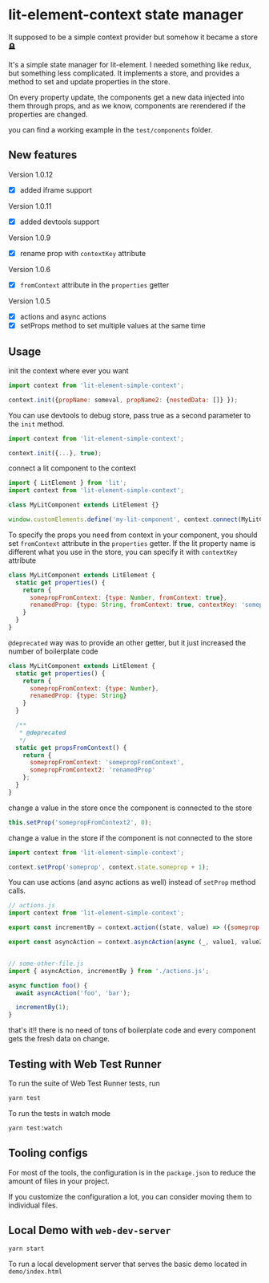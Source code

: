 # lit-element-context state manager

It supposed to be a simple context provider but somehow it became a store 🪦

It's a simple state manager for lit-element. I needed something like redux, but something less complicated. It implements a store, and provides a method to set and update properties in the store.

On every property update, the components get a new data injected into them through props, and as we know, components are rerendered if the properties are changed.

you can find a working example in the `test/components` folder.


## New features

Version 1.0.12
- [x] added iframe support

Version 1.0.11
- [x] added devtools support

Version 1.0.9
- [x] rename prop with `contextKey` attribute

Version 1.0.6
- [x] `fromContext` attribute in the `properties` getter

Version 1.0.5
- [x] actions and async actions
- [x] setProps method to set multiple values at the same time

## Usage

init the context where ever you want

```javascript
import context from 'lit-element-simple-context';

context.init({propName: someval, propName2: {nestedData: []} });
```

You can use devtools to debug store, pass true as a second parameter to the `init` method.

```javascript
import context from 'lit-element-simple-context';

context.init({...}, true);
```

connect a lit component to the context
```javascript
import { LitElement } from 'lit';
import context from 'lit-element-simple-context';

class MyLitComponent extends LitElement {}

window.customElements.define('my-lit-component', context.connect(MyLitComponent));
```

To specify the props you need from context in your component, you should set `fromContext` attribute in the `properties` getter. 
If the lit property name is different what you use in the store, you can specify it with `contextKey` attribute

```javascript
class MyLitComponent extends LitElement {
  static get properties() {
    return {
      somepropFromContext: {type: Number, fromContext: true},
      renamedProp: {type: String, fromContext: true, contextKey: 'somepropInTheStore'}
    }
  }
}
```

`@deprecated` way was to provide an other getter, but it just increased the number of boilerplate code
```javascript
class MyLitComponent extends LitElement {
  static get properties() {
    return {
      somepropFromContext: {type: Number},
      renamedProp: {type: String}
    }
  }

  /** 
   * @deprecated
   */
  static get propsFromContext() {
    return {
      somepropFromContext: 'somepropFromContext',
      somepropFromContext2: 'renamedProp'
    };
  }
}
```

change a value in the store once the component is connected to the store
```javascript
this.setProp('somepropFromContext2', 0);
```

change a value in the store if the component is not connected to the store
```javascript
import context from 'lit-element-simple-context';

context.setProp('someprop', context.state.someprop + 1);
```

You can use actions (and async actions as well) instead of `setProp` method calls.

```javascript 
// actions.js
import context from 'lit-element-simple-context';

export const incrementBy = context.action((state, value) => ({someprop: state.someprop + value}));

export const asyncAction = context.asyncAction(async (_, value1, value2) => ({ value1, value2}));


// some-other-file.js
import { asyncAction, incrementBy } from './actions.js';

async function foo() {
  await asyncAction('foo', 'bar');

  incrementBy(1);
}
```

that's it!! there is no need of tons of boilerplate code and every component gets the fresh data on change.

## Testing with Web Test Runner
To run the suite of Web Test Runner tests, run
```bash
yarn test
```

To run the tests in watch mode 

```bash
yarn test:watch
```

## Tooling configs

For most of the tools, the configuration is in the `package.json` to reduce the amount of files in your project.

If you customize the configuration a lot, you can consider moving them to individual files.

## Local Demo with `web-dev-server`
```bash
yarn start
```
To run a local development server that serves the basic demo located in `demo/index.html`
